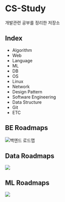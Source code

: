 # CS-Study
개발관련 공부를 정리한 저장소

## Index
- Algorithm
- Web
- Language
- ML
- DB
- OS
- Linux
- Network
- Design Pattern
- Software Engineering
- Data Structure
- Git
- ETC

## BE Roadmaps
![백엔드 로드맵](https://velog.velcdn.com/images/cosmos/post/a96d80d6-0b9f-4369-8880-d75dfae30bf6/image.png)

## Data Roadmaps
![](https://velog.velcdn.com/images/cosmos/post/fe5f4987-60a9-4f2a-bcff-e3f01bd6c17f/image.png)

## ML Roadmaps
![](https://velog.velcdn.com/images/cosmos/post/a9956fad-4908-4160-a2c2-b89a0c23562d/image.png)